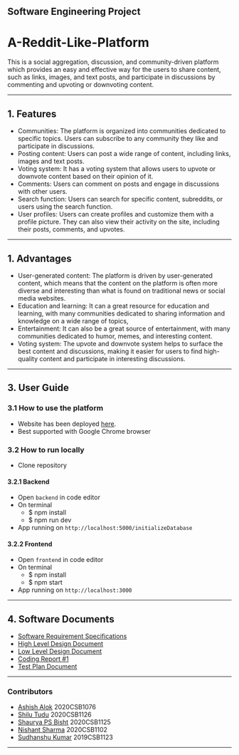## Software Engineering Project

# A-Reddit-Like-Platform

This is a social aggregation, discussion, and community-driven platform which provides an easy and effective way for the users to share content, such as links, images, and text posts, and participate in discussions by commenting and upvoting or downvoting content. 

*** 

## 1. Features
- Communities: The platform is organized into communities dedicated to specific topics. Users can subscribe to any community they like and participate in discussions.
- Posting content: Users can post a wide range of content, including links, images and text posts.
- Voting system: It has a voting system that allows users to upvote or downvote content based on their opinion of it. 
- Comments: Users can comment on posts and engage in discussions with other users. 
- Search function: Users can search for specific content, subreddits, or users using the search function.
- User profiles: Users can create profiles and customize them with a profile picture. They can also view their activity on the site, including their posts, comments, and upvotes.

*** 

## 1. Advantages

- User-generated content: The platform is driven by user-generated content, which means that the content on the platform is often more diverse and interesting than what is found on traditional news or social media websites.
- Education and learning: It can a great resource for education and learning, with many communities dedicated to sharing information and knowledge on a wide range of topics, 
- Entertainment: It can also be a great source of entertainment, with many communities dedicated to humor, memes, and interesting content. 
- Voting system: The upvote and downvote system helps to surface the best content and discussions, making it easier for users to find high-quality content and participate in interesting discussions.

*** 

## 3. User Guide 

### 3.1 How to use the platform
- Website has been deployed [here]().
- Best supported with Google Chrome browser

### 3.2 How to run locally

- Clone repository

#### 3.2.1 Backend
- Open `backend` in code editor
- On terminal
    - $ npm install
    - $ npm run dev
- App running on `http://localhost:5000/initializeDatabase`

#### 3.2.2 Frontend
- Open `frontend` in code editor
- On terminal
    - $ npm install
    - $ npm start
- App running on `http://localhost:3000`

***

## 4. Software Documents
- [Software Requirement Specifications](./Documentation/SRS-Document.md)
- [High Level Design Document](./Documentation/High-Level-Design-Document.md)
- [Low Level Design Document](./Documentation/Low-Level-Design-Document.md)
- [Coding Report #1](./Documentation/Coding-Report.md)
- [Test Plan Document](./Documentation/Test-Plan-Document.md)

***

### Contributors
* [Ashish Alok](https://github.com/AshishAlok) 2020CSB1076
* [Shilu Tudu](https://github.com/shilu143) 2020CSB1126
* [Shaurya PS Bisht](https://github.com/Shaurya-Ps-Bisht) 2020CSB1125
* [Nishant Sharma]() 2020CSB1102
* [Sudhanshu Kumar](https://github.com/prateek697) 2019CSB1123

***
